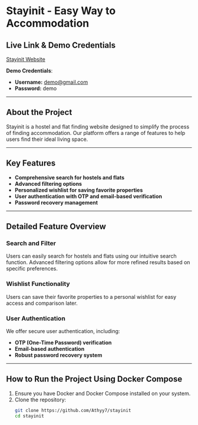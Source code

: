 # Stayinit - Easy Way to Accommodation

## Live Link & Demo Credentials
[Stayinit Website](https://www.stayinit.in)

**Demo Credentials**:  
- **Username:** demo@gmail.com  
- **Password:** demo  

---

## About the Project
Stayinit is a hostel and flat finding website designed to simplify the process of finding accommodation. Our platform offers a range of features to help users find their ideal living space.

---

## Key Features
- **Comprehensive search for hostels and flats**  
- **Advanced filtering options**  
- **Personalized wishlist for saving favorite properties**  
- **User authentication with OTP and email-based verification**  
- **Password recovery management**

---

## Detailed Feature Overview

### Search and Filter
Users can easily search for hostels and flats using our intuitive search function. Advanced filtering options allow for more refined results based on specific preferences.

### Wishlist Functionality
Users can save their favorite properties to a personal wishlist for easy access and comparison later.

### User Authentication
We offer secure user authentication, including:  
- **OTP (One-Time Password) verification**  
- **Email-based authentication**  
- **Robust password recovery system**

---

## How to Run the Project Using Docker Compose

1. Ensure you have Docker and Docker Compose installed on your system.
2. Clone the repository:
   ```bash
   git clone https://github.com/Athyy7/stayinit
   cd stayinit
